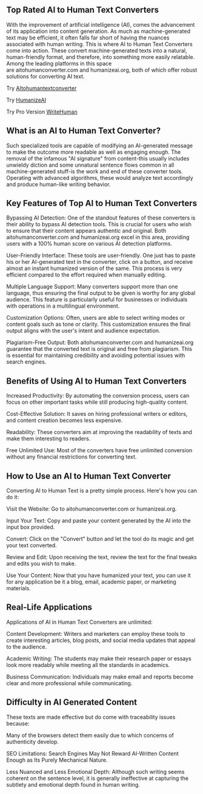 **Top Rated AI to Human Text Converters**
----------------------------------------------

With the improvement of artificial intelligence (AI), comes the advancement of its application into content generation. As much as machine-generated text may be efficient, it often falls far short of having the nuances associated with human writing. This is where AI to Human Text Converters come into action. These convert machine-generated texts into a natural, human-friendly format, and therefore, into something more easily relatable. Among the leading platforms in this space are aitohumanconverter.com and humanizeai.org, both of which offer robust solutions for converting AI text.

Try [AItohumantextconverter](https://aitohumanconverter.com/)

Try [HumanizeAI](https://humanizeai.org)

Try Pro Version [WriteHuman](https://writehuman.ai/?via=aitohuman)



What is an AI to Human Text Converter?
--------------------------------------

Such specialized tools are capable of modifying an AI-generated message to make the outcome more readable as well as engaging enough. The removal of the infamous "AI signature" from content-this usually includes unwieldy diction and some unnatural sentence flows common in all machine-generated stuff-is the work and end of these converter tools. Operating with advanced algorithms, these would analyze text accordingly and produce human-like writing behavior.

Key Features of Top AI to Human Text Converters
-----------------------------------------------

Bypassing AI Detection: One of the standout features of these converters is their ability to bypass AI detection tools. This is crucial for users who wish to ensure that their content appears authentic and original. Both aitohumanconverter.com and humanizeai.org excel in this area, providing users with a 100% human score on various AI detection platforms.

User-Friendly Interface: These tools are user-friendly. One just has to paste his or her AI-generated text in the converter, click on a button, and receive almost an instant humanized version of the same. This process is very efficient compared to the effort required when manually editing.

Multiple Language Support: Many converters support more than one language, thus ensuring the final output to be given is worthy for any global audience. This feature is particularly useful for businesses or individuals with operations in a multilingual environment.

Customization Options: Often, users are able to select writing modes or content goals such as tone or clarity. This customization ensures the final output aligns with the user's intent and audience expectation.

Plagiarism-Free Output: Both aitohumanconverter.com and humanizeai.org guarantee that the converted text is original and free from plagiarism. This is essential for maintaining credibility and avoiding potential issues with search engines.

Benefits of Using AI to Human Text Converters
---------------------------------------------

Increased Productivity: By automating the conversion process, users can focus on other important tasks while still producing high-quality content.

Cost-Effective Solution: It saves on hiring professional writers or editors, and content creation becomes less expensive.

Readability: These converters aim at improving the readability of texts and make them interesting to readers.

Free Unlimited Use: Most of the converters have free unlimited conversion without any financial restrictions for converting text.

How to Use an AI to Human Text Converter
----------------------------------------

Converting AI to Human Text is a pretty simple process. Here's how you can do it:

Visit the Website: Go to aitohumanconverter.com or humanizeai.org.

Input Your Text: Copy and paste your content generated by the AI into the input box provided.

Convert: Click on the "Convert" button and let the tool do its magic and get your text converted.

Review and Edit: Upon receiving the text, review the text for the final tweaks and edits you wish to make.

Use Your Content: Now that you have humanized your text, you can use it for any application be it a blog, email, academic paper, or marketing materials.

Real-Life Applications
----------------------

Applications of AI in Human Text Converters are unlimited:

Content Development: Writers and marketers can employ these tools to create interesting articles, blog posts, and social media updates that appeal to the audience.

Academic Writing: The students may make their research paper or essays look more readably while meeting all the standards in academics.

Business Communication: Individuals may make email and reports become clear and more professional while communicating.

Difficulty in AI Generated Content
----------------------------------

These texts are made effective but do come with traceability issues because:

Many of the browsers detect them easily due to which concerns of authenticity develop.

SEO Limitations: Search Engines May Not Reward AI-Written Content Enough as Its Purely Mechanical Nature.

Less Nuanced and Less Emotional Depth: Although such writing seems coherent on the sentence level, it is generally ineffective at capturing the subtlety and emotional depth found in human writing.
